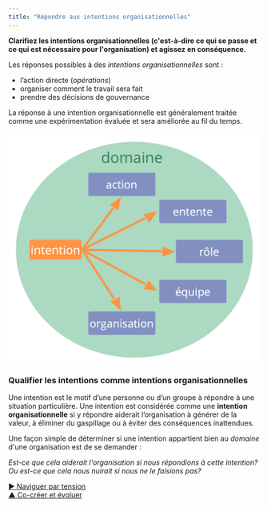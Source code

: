 ```yaml
---
title: "Répondre aux intentions organisationnelles"
---
```



<strong>Clarifiez les intentions organisationnelles (c'est-à-dire ce qui se passe et ce qui est nécessaire pour l'organisation) et agissez en conséquence.</strong>

Les réponses possibles à des <dfn data-info="Moteur organisationnel: Une intention est le motif d’une personne ou d’un groupe à répondre à une situation particulière. Une intention est considérée comme une **intention organisationnelle** si y répondre aiderait l’organisation à générer de la valeur, à éliminer du gaspillage ou à éviter des conséquences inattendues.">intentions organisationnelles</dfn> sont :

- l’action directe (<dfn data-info="Opérations: Faire le travail et organiser les activités quotidiennes selon les contraintes définies par la gouvernance.">opérations</dfn>)
- organiser comment le travail sera fait 
- prendre des décisions de gouvernance

La réponse à une intention organisationnelle est généralement traitée comme une expérimentation évaluée et sera améliorée au fil du temps.

![Réponses possibles aux intentions organisationnelles](img/driver-domain/driver-response-full.png)

### Qualifier les intentions comme intentions organisationnelles

Une intention est le motif d’une personne ou d’un groupe à répondre à une situation particulière. Une intention est considérée comme une **intention organisationnelle** si y répondre aiderait l’organisation à générer de la valeur, à éliminer du gaspillage ou à éviter des conséquences inattendues.

Une façon simple de déterminer si une intention appartient bien au <dfn data-info="Domaine: Une zone d&apos;influence, d’activité et de prise de décisions distincte au sein d&apos;une organisation.">domaine</dfn> d'une organisation est de se demander :

*Est-ce que cela aiderait l'organisation si nous répondions à cette intention? Ou est-ce que cela nous nuirait si nous ne le faisions pas?*

[&#9654; Naviguer par tension](navigate-via-tension.html)<br/>[&#9650; Co-créer et évoluer](co-creation-and-evolution.html)

